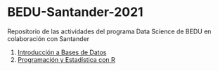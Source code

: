 # BEDU-Santander-2021
Repositorio de las actividades del programa Data Science de BEDU en colaboración con Santander

1. [Introducción a Bases de Datos](https://github.com/LIZZETHGOMEZ/BEDU-Santander-2021/tree/main/Introduccion%20a%20Bases%20de%20Datos)
2. [Programación y Estadística con R](https://github.com/LIZZETHGOMEZ/BEDU-Santander-2021/tree/main/Programaci%C3%B3n%20y%20Estad%C3%ADstica%20con%20R)
